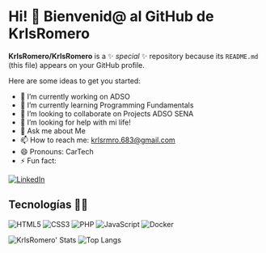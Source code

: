 # Hi! 👋 Bienvenid@ al GitHub de KrlsRomero
**KrlsRomero/KrlsRomero** is a ✨ _special_ ✨ repository because its `README.md` (this file) appears on your GitHub profile.

Here are some ideas to get you started:

- 🔭 I’m currently working on ADSO
- 🌱 I’m currently learning Programming Fundamentals
- 👯 I’m looking to collaborate on Projects ADSO SENA
- 🤔 I’m looking for help with mi life!
- 💬 Ask me about Me
- 📫 How to reach me: krlsrmro.683@gmail.com
- 😄 Pronouns: CarTech
- ⚡ Fun fact: 

<!--[![YouTube](https://img.shields.io/badge/YouTube-%23FF0000.svg?style=for-the-badge&logo=YouTube&logoColor=white)](https://www.youtube.com/@KrlsRomero/) -->
<!--[![Outlook](https://img.shields.io/badge/Microsoft_Outlook-0078D4?style=for-the-badge&logo=microsoft-outlook&logoColor=white)](car_683@outlook.com) -->
[![LinkedIn](https://img.shields.io/badge/LinkedIn-0077B5?style=for-the-badge&logo=linkedin&logoColor=white)](https://www.linkedin.com/in/cartechdev/)
<!--[![Instagram](https://img.shields.io/badge/Instagram-%23E4405F.svg?style=for-the-badge&logo=Instagram&logoColor=white)](https://www.instagram.com/krlsrmro/)-->
<!--[![Facebook](https://img.shields.io/badge/Facebook-%231877F2.svg?style=for-the-badge&logo=Facebook&logoColor=white)](https://www.facebook.com/KrlsARomero/)-->
<!--[![X](https://img.shields.io/badge/X-%23000000.svg?style=for-the-badge&logo=X&logoColor=white)](https://x.com/Camero683)-->

## Tecnologías 🧑‍💻
![HTML5](https://img.shields.io/badge/html5-%23E34F26.svg?style=for-the-badge&logo=html5&logoColor=white)
![CSS3](https://img.shields.io/badge/css3-%231572B6.svg?style=for-the-badge&logo=css3&logoColor=white)
![PHP](https://img.shields.io/badge/php-%23777BB4.svg?style=for-the-badge&logo=php&logoColor=white)
![JavaScript](https://img.shields.io/badge/javascript-%23323330.svg?style=for-the-badge&logo=javascript&logoColor=%23F7DF1E)
![Docker](https://img.shields.io/badge/docker-%230db7ed.svg?style=for-the-badge&logo=docker&logoColor=white)

![KrlsRomero' Stats](https://github-readme-stats.vercel.app/api?username=KrlsRomero&show_icons=true&theme=dark)
![Top Langs](https://github-readme-stats.vercel.app/api/top-langs/?username=KrlsRomero&layout=compact&thme=dark)



